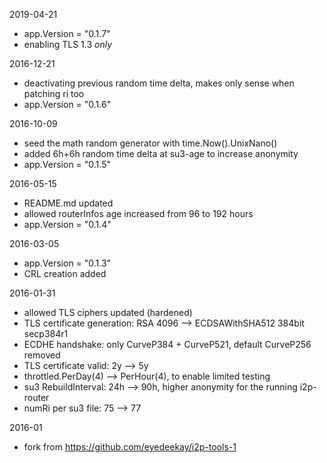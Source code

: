 2019-04-21
 * app.Version = "0.1.7"
 * enabling TLS 1.3 *only*

2016-12-21
 * deactivating previous random time delta, makes only sense when patching ri too
 * app.Version = "0.1.6"

2016-10-09
 * seed the math random generator with time.Now().UnixNano()
 * added 6h+6h random time delta at su3-age to increase anonymity
 * app.Version = "0.1.5"


2016-05-15
 * README.md updated
 * allowed routerInfos age increased from 96 to 192 hours
 * app.Version = "0.1.4"

2016-03-05
 * app.Version = "0.1.3"
 * CRL creation added

2016-01-31
 * allowed TLS ciphers updated (hardened)
 * TLS certificate generation: RSA 4096 --> ECDSAWithSHA512 384bit secp384r1
 * ECDHE handshake: only CurveP384 + CurveP521, default CurveP256 removed
 * TLS certificate valid: 2y --> 5y
 * throttled.PerDay(4) --> PerHour(4), to enable limited testing
 * su3 RebuildInterval: 24h --> 90h, higher anonymity for the running i2p-router
 * numRi per su3 file: 75 --> 77

2016-01
 * fork from https://github.com/eyedeekay/i2p-tools-1

